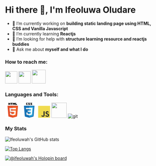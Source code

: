 # Hi there 👋, I'm Ifeoluwa Oludare

- 🔭 I’m currently working on **building static landing page using HTML, CSS and Vanilla Javascript**
- 🌱 I’m currently learning **Reactjs**
- 🤔 I’m looking for help with **structure learning resource and reactjs buddies**
- 💬 Ask me about **myself and what I do**

<h3 align="left">How to reach me:</h3>
<p align="left">
  <a href="https://www.linkedin.com/in/oludare-ifeoluwa-19b5331a2/" title="linkedIn"><img src="https://cdn.jsdelivr.net/gh/devicons/devicon/icons/linkedin/linkedin-original.svg"/ width="40" height="40"></a>
  <a href="https://twitter.com/_ifeoluwaaa" title="twitter"><img src="https://cdn.jsdelivr.net/gh/devicons/devicon/icons/twitter/twitter-original.svg" / width="40" height="40"></a>
  <a href="mailto:spencerife.21@gmail.com" title="mail"><img src="https://raw.githubusercontent.com/jayehernandez/jayehernandez/3f5402efef9a0ae89211a6e04609558e862ca616/readme/mail-fill.svg" width="45" height="45"></a>
 </p>

 <h3 align="left">Languages and Tools:</h3>
<p align="left"> 
  
  <img src="https://raw.githubusercontent.com/devicons/devicon/master/icons/html5/html5-original-wordmark.svg" alt="html5" width="50" height="50"/>
  <img src="https://raw.githubusercontent.com/devicons/devicon/master/icons/css3/css3-original-wordmark.svg" alt="css3" width="50" height="50"/>
  <img src="https://raw.githubusercontent.com/devicons/devicon/master/icons/javascript/javascript-original.svg" alt="javascript" width="40" height="40" />
  <img src="https://cdn.jsdelivr.net/gh/devicons/devicon/icons/github/github-original.svg"  width="50" 
  height="50"i/>
  <img src="https://www.vectorlogo.zone/logos/git-scm/git-scm-icon.svg" alt="git" width="50" height="50"/>
</p>

<h3 align="left">My Stats</h3>

![Ifeoluwah's GitHub stats](https://github-readme-stats.vercel.app/api?username=ifeoluwah21&theme=default&show_icons=true)

[![Top Langs](https://github-readme-stats.vercel.app/api/top-langs/?username=ifeoluwah21&layout=compact)](https://github.com/anuraghazra/github-readme-stats)

[![@ifeoluwah's Holopin board](https://holopin.io/api/user/board?user=ifeoluwah)](https://holopin.io/@ifeoluwah)
